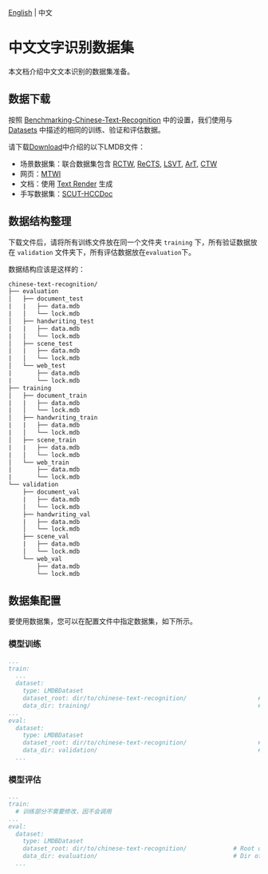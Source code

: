 [English](../../en/datasets/chinese_text_recognition.md) | 中文

# 中文文字识别数据集

本文档介绍中文文本识别的数据集准备。

## 数据下载

按照 [Benchmarking-Chinese-Text-Recognition](https://github.com/FudanVI/benchmarking-chinese-text-recognition) 中的设置，我们使用与 [Datasets](https://github.com/FudanVI/benchmarking-chinese-text-recognition#datasets) 中描述的相同的训练、验证和评估数据。

请下载[Download](https://github.com/FudanVI/benchmarking-chinese-text-recognition/blob/main/README.md#download)中介绍的以下LMDB文件：

- 场景数据集：联合数据集包含 [RCTW](rctw.vlrlab.net/dataset
), [ReCTS](https://rrc.cvc.uab.es/?ch=12&com=downloads), [LSVT](https://rrc.cvc.uab.es/?ch=16&com=introduction), [ArT](https://rrc.cvc.uab.es/?ch=14&com=downloads), [CTW](https://link.springer.com/article/10.1007/s11390-019-1923-y)
- 网页：[MTWI](https://tianchi.aliyun.com/competition/entrance/231684/introduction)
- 文档：使用 [Text Render](https://github.com/oh-my-ocr/text_renderer) 生成
- 手写数据集：[SCUT-HCCDoc](https://github.com/HCIILAB/SCUT-HCCDoc_Dataset_Release)

## 数据结构整理

下载文件后，请将所有训练文件放在同一个文件夹 `training` 下，所有验证数据放在 `validation` 文件夹下，所有评估数据放在`evaluation`下。

数据结构应该是这样的：

```txt
chinese-text-recognition/
├── evaluation
│   ├── document_test
|   |   ├── data.mdb
|   │   └── lock.mdb
│   ├── handwriting_test
|   |   ├── data.mdb
|   │   └── lock.mdb
│   ├── scene_test
|   |   ├── data.mdb
|   │   └── lock.mdb
│   └── web_test
|       ├── data.mdb
|       └── lock.mdb
├── training
│   ├── document_train
|   |   ├── data.mdb
|   │   └── lock.mdb
│   ├── handwriting_train
|   |   ├── data.mdb
|   │   └── lock.mdb
│   ├── scene_train
|   |   ├── data.mdb
|   │   └── lock.mdb
│   └── web_train
|       ├── data.mdb
|       └── lock.mdb
└── validation
    ├── document_val
    |   ├── data.mdb
    │   └── lock.mdb
    ├── handwriting_val
    |   ├── data.mdb
    │   └── lock.mdb
    ├── scene_val
    |   ├── data.mdb
    │   └── lock.mdb
    └── web_val
        ├── data.mdb
        └── lock.mdb

```

## 数据集配置

要使用数据集，您可以在配置文件中指定数据集，如下所示。

### 模型训练

```yaml
...
train:
  ...
  dataset:
    type: LMDBDataset
    dataset_root: dir/to/chinese-text-recognition/                    # Root dir of training dataset
    data_dir: training/                                               # Dir of training dataset, concatenated with `dataset_root` to be the complete dir of training dataset
...
eval:
  dataset:
    type: LMDBDataset
    dataset_root: dir/to/chinese-text-recognition/                    # Root dir of validation dataset
    data_dir: validation/                                             # Dir of validation dataset, concatenated with `dataset_root` to be the complete dir of validation dataset
  ...
```

### 模型评估

```yaml
...
train:
  # 训练部分不需要修改，因不会调用
...
eval:
  dataset:
    type: LMDBDataset
    dataset_root: dir/to/chinese-text-recognition/             # Root dir of evaluation dataset
    data_dir: evaluation/                                      # Dir of evaluation dataset, concatenated with `dataset_root` to be the complete dir of evaluation dataset
  ...
```
